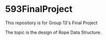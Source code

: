 # 593FinalProject

This repository is for Group 13's Final Project

The topic is the design of Rope Data Structure.
